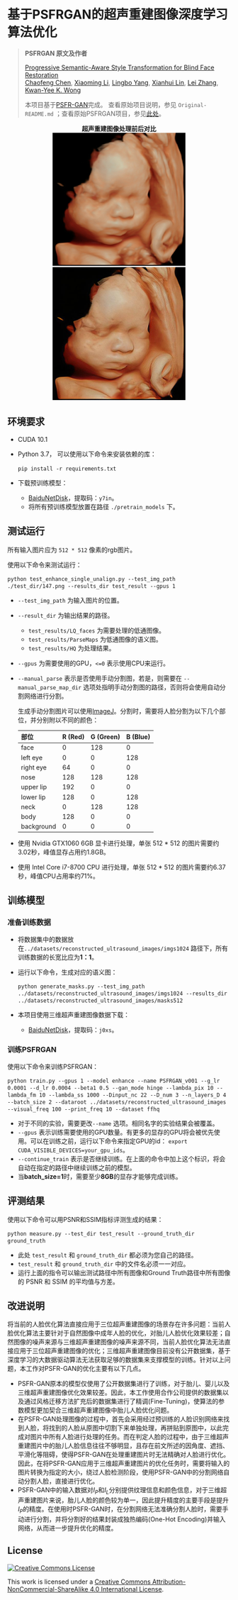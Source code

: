 # 基于PSFRGAN的超声重建图像深度学习算法优化

> **PSFRGAN 原文及作者**
>
> [Progressive Semantic-Aware Style Transformation for Blind Face Restoration](https://arxiv.org/abs/2009.08709)  
> [Chaofeng Chen](https://chaofengc.github.io), [Xiaoming Li](https://csxmli2016.github.io/), [Lingbo Yang](https://lotayou.github.io), [Xianhui Lin](https://dblp.org/pid/147/7708.html), [Lei Zhang](https://www4.comp.polyu.edu.hk/~cslzhang/), [Kwan-Yee K. Wong](https://i.cs.hku.hk/~kykwong/)
>
> 本项目基于[PSFR-GAN](https://arxiv.org/abs/2009.08709)完成。
> 查看原始项目说明，参见 `Original-README.md` ；查看原始PSFRGAN项目，参见[此处](https://github.com/chaofengc/PSFRGAN)。

<center><b>超声重建图像处理前后对比</b></center>

<center>
	<img src='./test_dir/147.png' width=300><img src='./test_result/HQ/000.jpg' width=300>
</center>


## 环境要求

- CUDA 10.1

- Python 3.7， 可以使用以下命令来安装依赖的库：

  `pip install -r requirements.txt`

- 下载预训练模型：

  - [BaiduNetDisk](https://pan.baidu.com/s/1R2NCCvpTUPouiFfuIw88kA)，提取码：`y7in`。
  - 将所有预训练模型放置在路径 `./pretrain_models` 下。

## 测试运行

所有输入图片应为 `512 * 512` 像素的rgb图片。

使用以下命令来测试运行：

```
python test_enhance_single_unalign.py --test_img_path ./test_dir/147.png --results_dir test_result --gpus 1
```

- `--test_img_path` 为输入图片的位置。

- `--result_dir` 为输出结果的路径。
  - `test_results/LQ_faces` 为需要处理的低通图像。
  - `test_results/ParseMaps` 为低通图像的语义图。
  - `test_results/HQ` 为处理结果。
  
- `--gpus` 为需要使用的GPU，`<=0` 表示使用CPU来运行。

- `--manual_parse` 表示是否使用手动分割图，若是，则需要在 `--manual_parse_map_dir` 选项处指明手动分割图的路径，否则将会使用自动分割网络进行分割。

  生成手动分割图片可以使用[ImageJ](https://imagej.nih.gov/ij/)。分割时，需要将人脸分割为以下几个部位，并分别附以不同的颜色：

  | 部位       | R (Red) | G (Green) | B (Blue) |
  | ---------- | ------- | --------- | -------- |
  | face       | 0       | 128       | 0        |
  | left eye   | 0       | 0         | 128      |
  | right eye  | 64      | 0         | 0        |
  | nose       | 128     | 128       | 128      |
  | upper lip  | 192     | 0         | 0        |
  | lower lip  | 128     | 0         | 128      |
  | neck       | 0       | 128       | 128      |
  | body       | 128     | 0         | 0        |
  | background | 0       | 0         | 0        |

- 使用 Nvidia GTX1060 6GB 显卡进行处理，单张 512 * 512 的图片需要约3.02秒，峰值显存占用约1.8GB。

- 使用 Intel Core i7-8700 CPU 进行处理，单张 512 * 512 的图片需要约6.37秒，峰值CPU占用率约71%。

## 训练模型

### 准备训练数据

- 将数据集中的数据放在`../datasets/reconstructed_ultrasound_images/imgs1024` 路径下，所有训练数据的长宽比应为**1：1**。

- 运行以下命令，生成对应的语义图：

  ```
  python generate_masks.py --test_img_path ../datasets/reconstructed_ultrasound_images/imgs1024 --results_dir ../datasets/reconstructed_ultrasound_images/masks512
  ```
  
- 本项目使用三维超声重建图像数据下载：
  - [BaiduNetDisk](https://pan.baidu.com/s/1GYQV59jofjjeZBxU5RYTYg)，提取码：`j0xs`。

### 训练PSFRGAN

使用以下命令来训练PSFRGAN：

```
python train.py --gpus 1 --model enhance --name PSFRGAN_v001 --g_lr 0.0001 --d_lr 0.0004 --beta1 0.5 --gan_mode hinge --lambda_pix 10 --lambda_fm 10 --lambda_ss 1000 --Dinput_nc 22 --D_num 3 --n_layers_D 4 --batch_size 2 --dataroot ../datasets/reconstructed_ultrasound_images --visual_freq 100 --print_freq 10 --dataset ffhq
```

- 对于不同的实验，需要更改`--name` 选项。相同名字的实验结果会被覆盖。
- `--gpus` 表示训练需要使用的GPU数量。有更多的显存的GPU将会被优先使用。可以在训练之前，运行以下命令来指定GPU的id： `export CUDA_VISIBLE_DEVICES=your_gpu_ids`。
- `--continue_train` 表示是否继续训练。在上面的命令中加上这个标识，将会自动在指定的路径中继续训练之前的模型。
- 当**batch_size=1**时，需要至少**8GB**的显存才能够完成训练。

## 评测结果

使用以下命令可以用PSNR和SSIM指标评测生成的结果：

```
python measure.py --test_dir test_result --ground_truth_dir ground_truth
```

- 此处 `test_result` 和 `ground_truth_dir` 都必须为您自己的路径。
- `test_result` 和 `ground_truth_dir` 中的文件名必须一一对应。
- 运行上面的指令可以输出测试路径中所有图像和Ground Truth路径中所有图像的 PSNR 和 SSIM 的平均值与方差。

## 改进说明

将当前的人脸优化算法直接应用于三位超声重建图像的场景存在许多问题：当前人脸优化算法主要针对于自然图像中成年人脸的优化，对胎儿人脸优化效果较差；自然图像的噪声来源与三维超声重建图像的噪声来源不同，当前人脸优化算法无法直接应用于三位超声重建图像的优化；三维超声重建图像目前没有公开数据集，基于深度学习的大数据驱动算法无法获取足够的数据集来支撑模型的训练。针对以上问题，本工作对PSFR-GAN的优化主要有以下几点。

- PSFR-GAN原本的模型仅使用了公开数据集进行了训练，对于胎儿、婴儿以及三维超声重建图像优化效果较差。因此，本工作使用合作公司提供的数据集以及通过风格迁移方法扩充后的数据集进行了精调(Fine-Tuning)，使算法的参数模型更加契合三维超声重建图像中胎儿人脸优化问题。
- 在PSFR-GAN处理图像的过程中，首先会采用经过预训练的人脸识别网络来找到人脸，将找到的人脸从原图中切割下来单独处理，再拼贴到原图中，以此完成对图片中所有人脸进行处理的任务。而在判定人脸的过程中，由于三维超声重建图片中的胎儿人脸信息往往不够明显，且存在前文所述的因角度、遮挡、平滑化等阻碍，使得PSFR-GAN在处理重建图片时无法精确对人脸进行优化。因此，在将PSFR-GAN应用于三维超声重建图片的优化任务时，需要将输入的图片转换为指定的大小，绕过人脸检测阶段，使用PSFR-GAN中的分割网络自动分割人脸，直接进行优化。
- PSFR-GAN中的输入数据对$I_P$和$I_L$分别提供纹理信息和颜色信息，对于三维超声重建图片来说，胎儿人脸的颜色较为单一，因此提升精度的主要手段是提升$I_P$的精度。在使用时PSFR-GAN时，在分割网络无法准确分割人脸时，需要手动进行分割，并将分割好的结果封装成独热编码(One-Hot Encoding)并输入网络，从而进一步提升优化的精度。

## License

<a rel="license" href="http://creativecommons.org/licenses/by-nc-sa/4.0/"><img alt="Creative Commons License" style="border-width:0" src="https://i.creativecommons.org/l/by-nc-sa/4.0/88x31.png" /></a>

This work is licensed under a <a rel="license" href="http://creativecommons.org/licenses/by-nc-sa/4.0/">Creative Commons Attribution-NonCommercial-ShareAlike 4.0 International License</a>.

